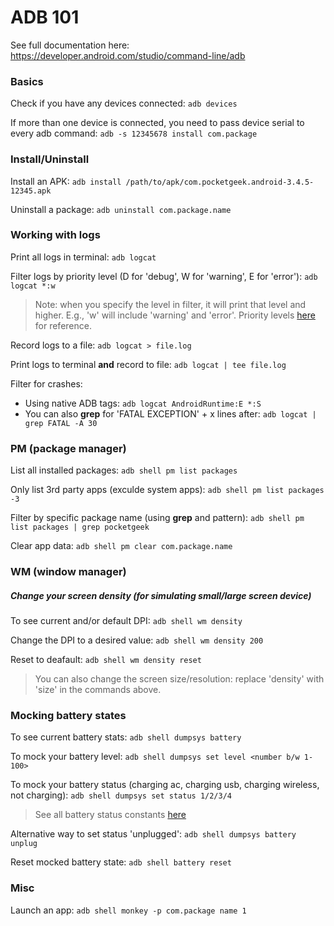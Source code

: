# ADB 101

See full documentation here: https://developer.android.com/studio/command-line/adb

### Basics

Check if you have any devices connected:
`adb devices`

If more than one device is connected, you need to pass device serial to every adb command:
`adb -s 12345678 install com.package`

### Install/Uninstall

Install an APK:
`adb install /path/to/apk/com.pocketgeek.android-3.4.5-12345.apk`

Uninstall a package:
`adb uninstall com.package.name`


### Working with logs
Print all logs in terminal:
`adb logcat`

Filter logs by priority level (D for 'debug', W for 'warning', E for 'error'):
`adb logcat *:w`
>Note: when you specify the level in filter, it will print that level and higher. E.g., 'w' will include 'warning' and 'error'. Priority levels [here](https://developer.android.com/studio/command-line/logcat#filteringOutput) for reference.

Record logs to a file:
`adb logcat > file.log`

Print logs to terminal **and** record to file:
`adb logcat | tee file.log`

Filter for crashes:
* Using native ADB tags:
`adb logcat AndroidRuntime:E *:S`
* You can also **grep** for 'FATAL EXCEPTION' + x lines after:
`adb logcat | grep FATAL -A 30`


### PM (package manager)
List all installed packages:
`adb shell pm list packages`

Only list 3rd party apps (exculde system apps):
`adb shell pm list packages -3`

Filter by specific package name (using **grep** and pattern):
`adb shell pm list packages | grep pocketgeek`

Clear app data:
`adb shell pm clear com.package.name`

### WM (window manager)

##### Change your screen density (for simulating small/large screen device)
To see current and/or default DPI:
`adb shell wm density`

Change the DPI to a desired value:
`adb shell wm density 200`

Reset to deafault:
`adb shell wm density reset`

>You can also change the screen size/resolution: replace 'density' with 'size' in the commands above.

### Mocking battery states
To see current battery stats:
`adb shell dumpsys battery`

To mock your battery level:
`adb shell dumpsys set level <number b/w 1-100>`

To mock your battery status (charging ac, charging usb, charging wireless, not charging):
`adb shell dumpsys set status 1/2/3/4`
>See all battery status constants [here](https://developer.android.com/reference/android/os/BatteryManager#BATTERY_STATUS_CHARGING)

Alternative way to set status 'unplugged':
`adb shell dumpsys battery unplug`

Reset mocked battery state:
`adb shell battery reset`

### Misc
Launch an app:
`adb shell monkey -p com.package name 1`